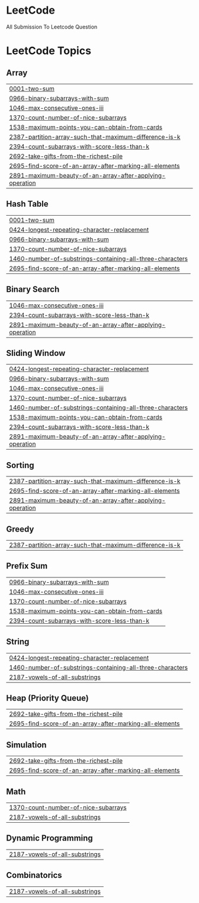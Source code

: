 # LeetCode
All Submission To Leetcode Question

<!---LeetCode Topics Start-->
# LeetCode Topics
## Array
|  |
| ------- |
| [0001-two-sum](https://github.com/25niranjan/LeetCode/tree/master/0001-two-sum) |
| [0966-binary-subarrays-with-sum](https://github.com/25niranjan/LeetCode/tree/master/0966-binary-subarrays-with-sum) |
| [1046-max-consecutive-ones-iii](https://github.com/25niranjan/LeetCode/tree/master/1046-max-consecutive-ones-iii) |
| [1370-count-number-of-nice-subarrays](https://github.com/25niranjan/LeetCode/tree/master/1370-count-number-of-nice-subarrays) |
| [1538-maximum-points-you-can-obtain-from-cards](https://github.com/25niranjan/LeetCode/tree/master/1538-maximum-points-you-can-obtain-from-cards) |
| [2387-partition-array-such-that-maximum-difference-is-k](https://github.com/25niranjan/LeetCode/tree/master/2387-partition-array-such-that-maximum-difference-is-k) |
| [2394-count-subarrays-with-score-less-than-k](https://github.com/25niranjan/LeetCode/tree/master/2394-count-subarrays-with-score-less-than-k) |
| [2692-take-gifts-from-the-richest-pile](https://github.com/25niranjan/LeetCode/tree/master/2692-take-gifts-from-the-richest-pile) |
| [2695-find-score-of-an-array-after-marking-all-elements](https://github.com/25niranjan/LeetCode/tree/master/2695-find-score-of-an-array-after-marking-all-elements) |
| [2891-maximum-beauty-of-an-array-after-applying-operation](https://github.com/25niranjan/LeetCode/tree/master/2891-maximum-beauty-of-an-array-after-applying-operation) |
## Hash Table
|  |
| ------- |
| [0001-two-sum](https://github.com/25niranjan/LeetCode/tree/master/0001-two-sum) |
| [0424-longest-repeating-character-replacement](https://github.com/25niranjan/LeetCode/tree/master/0424-longest-repeating-character-replacement) |
| [0966-binary-subarrays-with-sum](https://github.com/25niranjan/LeetCode/tree/master/0966-binary-subarrays-with-sum) |
| [1370-count-number-of-nice-subarrays](https://github.com/25niranjan/LeetCode/tree/master/1370-count-number-of-nice-subarrays) |
| [1460-number-of-substrings-containing-all-three-characters](https://github.com/25niranjan/LeetCode/tree/master/1460-number-of-substrings-containing-all-three-characters) |
| [2695-find-score-of-an-array-after-marking-all-elements](https://github.com/25niranjan/LeetCode/tree/master/2695-find-score-of-an-array-after-marking-all-elements) |
## Binary Search
|  |
| ------- |
| [1046-max-consecutive-ones-iii](https://github.com/25niranjan/LeetCode/tree/master/1046-max-consecutive-ones-iii) |
| [2394-count-subarrays-with-score-less-than-k](https://github.com/25niranjan/LeetCode/tree/master/2394-count-subarrays-with-score-less-than-k) |
| [2891-maximum-beauty-of-an-array-after-applying-operation](https://github.com/25niranjan/LeetCode/tree/master/2891-maximum-beauty-of-an-array-after-applying-operation) |
## Sliding Window
|  |
| ------- |
| [0424-longest-repeating-character-replacement](https://github.com/25niranjan/LeetCode/tree/master/0424-longest-repeating-character-replacement) |
| [0966-binary-subarrays-with-sum](https://github.com/25niranjan/LeetCode/tree/master/0966-binary-subarrays-with-sum) |
| [1046-max-consecutive-ones-iii](https://github.com/25niranjan/LeetCode/tree/master/1046-max-consecutive-ones-iii) |
| [1370-count-number-of-nice-subarrays](https://github.com/25niranjan/LeetCode/tree/master/1370-count-number-of-nice-subarrays) |
| [1460-number-of-substrings-containing-all-three-characters](https://github.com/25niranjan/LeetCode/tree/master/1460-number-of-substrings-containing-all-three-characters) |
| [1538-maximum-points-you-can-obtain-from-cards](https://github.com/25niranjan/LeetCode/tree/master/1538-maximum-points-you-can-obtain-from-cards) |
| [2394-count-subarrays-with-score-less-than-k](https://github.com/25niranjan/LeetCode/tree/master/2394-count-subarrays-with-score-less-than-k) |
| [2891-maximum-beauty-of-an-array-after-applying-operation](https://github.com/25niranjan/LeetCode/tree/master/2891-maximum-beauty-of-an-array-after-applying-operation) |
## Sorting
|  |
| ------- |
| [2387-partition-array-such-that-maximum-difference-is-k](https://github.com/25niranjan/LeetCode/tree/master/2387-partition-array-such-that-maximum-difference-is-k) |
| [2695-find-score-of-an-array-after-marking-all-elements](https://github.com/25niranjan/LeetCode/tree/master/2695-find-score-of-an-array-after-marking-all-elements) |
| [2891-maximum-beauty-of-an-array-after-applying-operation](https://github.com/25niranjan/LeetCode/tree/master/2891-maximum-beauty-of-an-array-after-applying-operation) |
## Greedy
|  |
| ------- |
| [2387-partition-array-such-that-maximum-difference-is-k](https://github.com/25niranjan/LeetCode/tree/master/2387-partition-array-such-that-maximum-difference-is-k) |
## Prefix Sum
|  |
| ------- |
| [0966-binary-subarrays-with-sum](https://github.com/25niranjan/LeetCode/tree/master/0966-binary-subarrays-with-sum) |
| [1046-max-consecutive-ones-iii](https://github.com/25niranjan/LeetCode/tree/master/1046-max-consecutive-ones-iii) |
| [1370-count-number-of-nice-subarrays](https://github.com/25niranjan/LeetCode/tree/master/1370-count-number-of-nice-subarrays) |
| [1538-maximum-points-you-can-obtain-from-cards](https://github.com/25niranjan/LeetCode/tree/master/1538-maximum-points-you-can-obtain-from-cards) |
| [2394-count-subarrays-with-score-less-than-k](https://github.com/25niranjan/LeetCode/tree/master/2394-count-subarrays-with-score-less-than-k) |
## String
|  |
| ------- |
| [0424-longest-repeating-character-replacement](https://github.com/25niranjan/LeetCode/tree/master/0424-longest-repeating-character-replacement) |
| [1460-number-of-substrings-containing-all-three-characters](https://github.com/25niranjan/LeetCode/tree/master/1460-number-of-substrings-containing-all-three-characters) |
| [2187-vowels-of-all-substrings](https://github.com/25niranjan/LeetCode/tree/master/2187-vowels-of-all-substrings) |
## Heap (Priority Queue)
|  |
| ------- |
| [2692-take-gifts-from-the-richest-pile](https://github.com/25niranjan/LeetCode/tree/master/2692-take-gifts-from-the-richest-pile) |
| [2695-find-score-of-an-array-after-marking-all-elements](https://github.com/25niranjan/LeetCode/tree/master/2695-find-score-of-an-array-after-marking-all-elements) |
## Simulation
|  |
| ------- |
| [2692-take-gifts-from-the-richest-pile](https://github.com/25niranjan/LeetCode/tree/master/2692-take-gifts-from-the-richest-pile) |
| [2695-find-score-of-an-array-after-marking-all-elements](https://github.com/25niranjan/LeetCode/tree/master/2695-find-score-of-an-array-after-marking-all-elements) |
## Math
|  |
| ------- |
| [1370-count-number-of-nice-subarrays](https://github.com/25niranjan/LeetCode/tree/master/1370-count-number-of-nice-subarrays) |
| [2187-vowels-of-all-substrings](https://github.com/25niranjan/LeetCode/tree/master/2187-vowels-of-all-substrings) |
## Dynamic Programming
|  |
| ------- |
| [2187-vowels-of-all-substrings](https://github.com/25niranjan/LeetCode/tree/master/2187-vowels-of-all-substrings) |
## Combinatorics
|  |
| ------- |
| [2187-vowels-of-all-substrings](https://github.com/25niranjan/LeetCode/tree/master/2187-vowels-of-all-substrings) |
<!---LeetCode Topics End-->
